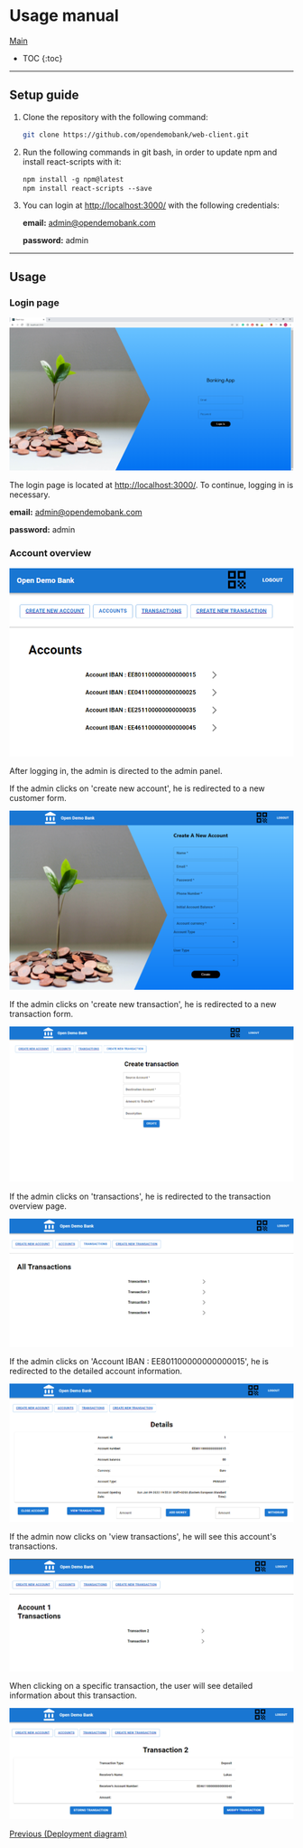 # Usage manual

[Main](/)

* TOC
{:toc}

---

## Setup guide

1. Clone the repository with the following command:
    ```bash
    git clone https://github.com/opendemobank/web-client.git
    ```
2. Run the following commands in git bash, in order to update npm and install react-scripts with it:
    ```
    npm install -g npm@latest
    npm install react-scripts --save
    ```
3. You can login at [http://localhost:3000/](http://localhost:3000/) with the following credentials:

    **email:** admin@opendemobank.com

    **password:** admin

---

## Usage

### Login page

![](images/first_page.png)

The login page is located at [http://localhost:3000/](http://localhost:3000/). To continue, logging in is necessary.

**email:** admin@opendemobank.com

**password:** admin

### Account overview

![](images/accounts.png)

After logging in, the admin is directed to the admin panel.

If the admin clicks on 'create new account', he is redirected to a new customer form.

![](images/customer-new.png)

If the admin clicks on 'create new transaction', he is redirected to a new transaction form.

![](images/money_transfer.png)

If the admin clicks on 'transactions', he is redirected to the transaction overview page.

![](images/invoices.png)

If the admin clicks on 'Account IBAN : EE801100000000000015', he is redirected to the detailed account information.

![](images/account_detail.png)

If the admin now clicks on 'view transactions', he will see this account's transactions.

![](images/account_transactions.png)

When clicking on a specific transaction, the user will see detailed information about this transaction.

![](images/transaction_detailed.png)

[Previous (Deployment diagram)](../architecture/deployment.md)
